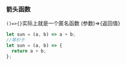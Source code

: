 ### 箭头函数

`()=>{}`实际上就是一个匿名函数
(参数)=>{返回值}

```js
let sun = (a, b) => a + b;
//等价于
let sun = (a, b) => {
  return a + b;
};
```
